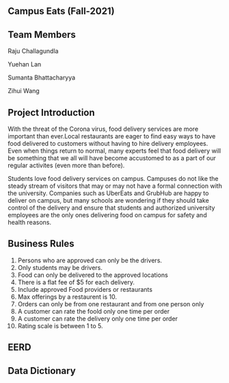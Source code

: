 ## Campus Eats (Fall-2021)


## Team Members

Raju Challagundla

Yuehan Lan

Sumanta Bhattacharyya

Zihui Wang

## Project Introduction

With the threat of the Corona virus, food delivery services are more important than ever.Local restaurants are eager to find easy ways to have food delivered to customers without having to hire delivery employees. Even when things return to normal, many experts feel that food delivery will be something that we all will have become accustomed to as a part of our regular activites (even more than before).  

Students love food delivery services on campus.  Campuses do not like the steady stream of visitors that may or  may not have a formal connection with the university.  Companies such as UberEats and GrubHub are happy to deliver on campus, but many schools are wondering if they should take control of the delivery and ensure that students and authorized university employees are the only ones delivering food on campus for safety and health reasons.



## Business Rules
1. Persons who are approved can only be the drivers.
2. Only students may be drivers.
3. Food can only be delivered to the approved locations 
4. There is a flat fee of $5 for each delivery.
5. Include approved Food providers or restaurants
6. Max offerings by a restaurent is 10.
7. Orders can only be from one restaurant and from one person only
8. A customer can rate the foold only one time per order
9. A customer can rate the delivery only one time per order
10. Rating scale is between 1 to 5.

## EERD


## Data Dictionary


